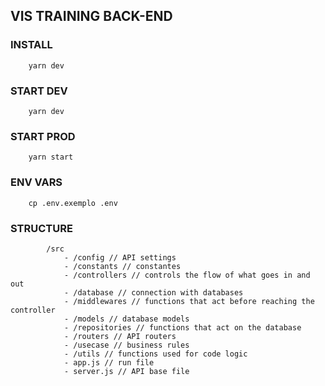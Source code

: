 ## VIS TRAINING BACK-END

### INSTALL
        yarn dev

### START DEV
        yarn dev

### START PROD
        yarn start
    
### ENV VARS
        cp .env.exemplo .env

### STRUCTURE
        
            /src
                - /config // API settings 
                - /constants // constantes
                - /controllers // controls the flow of what goes in and out 
                - /database // connection with databases
                - /middlewares // functions that act before reaching the controller
                - /models // database models
                - /repositories // functions that act on the database
                - /routers // API routers
                - /usecase // business rules
                - /utils // functions used for code logic
                - app.js // run file
                - server.js // API base file
                